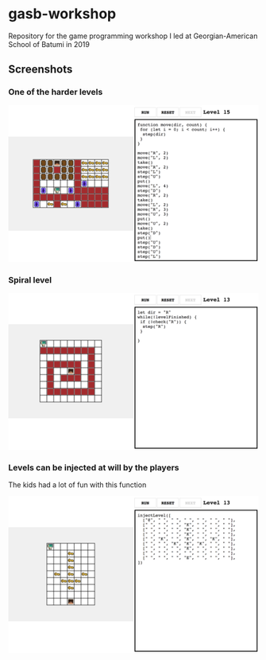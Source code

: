 # gasb-workshop
Repository for the game programming workshop I led at Georgian-American School of Batumi in 2019

## Screenshots

### One of the harder levels

![Screenshot 1](screenshot-1.png)

### Spiral level

![Screenshot 2](screenshot-2.png)

### Levels can be injected at will by the players
The kids had a lot of fun with this function

![Screenshot 3](screenshot-3.png)
